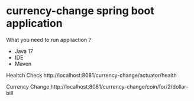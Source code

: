 # currency-change spring boot application

What you need to run appliaction ?

- Java 17
- IDE 
- Maven

Healtch Check
http://localhost:8081/currency-change/actuator/health

Currency Change
http://localhost:8081/currency-change/coin/for/2/dollar-bill
